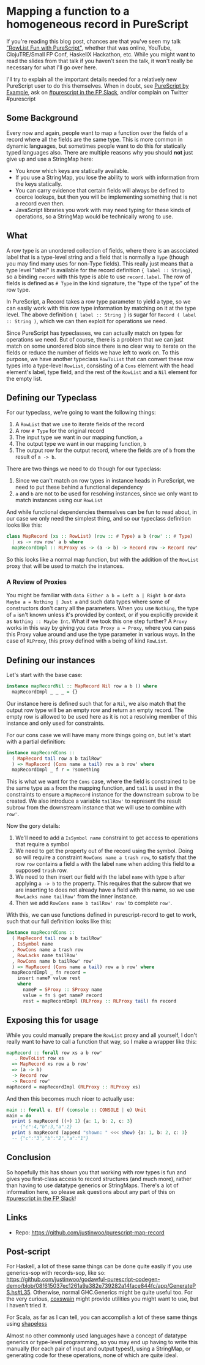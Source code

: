 # Mapping a function to a homogeneous record in PureScript

If you're reading this blog post, chances are that you've seen my talk ["RowList Fun with PureScript"](https://www.reddit.com/r/purescript/comments/6xs5f2/rowlist_fun_with_purescript_slides_from_small_fp/), whether that was online, YouTube, ClojuTRE/Small FP Conf, HaskellX Hackathon, etc. While you might want to read the slides from that talk if you haven't seen the talk, it won't really be necessary for what I'll go over here.

I'll try to explain all the important details needed for a relatively new PureScript user to do this themselves. When in doubt, see [PureScript by Example](https://leanpub.com/purescript/read), ask on [#purescript in the FP Slack](https://fpchat-invite.herokuapp.com/), and/or complain on Twitter #purescript

## Some Background

Every now and again, people want to map a function over the fields of a record where all the fields are the same type. This is more common in dynamic languages, but sometimes people want to do this for statically typed languages also. There are multiple reasons why you should **not** just give up and use a StringMap here:

* You know which keys are statically available.
* If you use a StringMap, you lose the ability to work with information from the keys statically.
* You can carry evidence that certain fields will always be defined to coerce lookups, but then you will be implementing something that is not a record even then.
* JavaScript libraries you work with may need typing for these kinds of operations, so a StringMap would be technically wrong to use.

## What

A row type is an unordered collection of fields, where there is an associated label that is a type-level string and a field that is normally a `Type` (though you may find many uses for non-Type fields). This really just means that a type level "label" is available for the record definition `{ label :: String}`, so a binding `record` with this type is able to use `record.label`. The row of fields is defined as `# Type` in the kind signature, the "type of the type" of the row type.

In PureScript, a Record takes a row type parameter to yield a type, so we can easily work with this row type information by matching on it at the type level. The above definition `{ label :: String }` is sugar for `Record ( label :: String )`, which we can then exploit for operations we need.

Since PureScript has typeclasses, we can actually match on types for operations we need. But of course, there is a problem that we can just match on some unordered blob since there is no clear way to iterate on the fields or reduce the number of fields we have left to work on. To this purpose, we have another typeclass `RowToList` that can convert these row types into a type-level `RowList`, consisting of a `Cons` element with the head element's label, type field, and the rest of the `RowList` and a `Nil` element for the empty list.

## Defining our Typeclass

For our typeclass, we're going to want the following things:

1. A `RowList` that we use to iterate fields of the record
2. A row `# Type` for the original record
3. The input type we want in our mapping function, `a`
4. The output type we want in our mapping function, `b`
5. The output row for the output record, where the fields are of `b` from the result of `a -> b`.

There are two things we need to do though for our typeclass:

1. Since we can't match on row types in instance heads in PureScript, we need to put these behind a functional dependency
2. `a` and `b` are not to be used for resolving instances, since we only want to match instances using our `RowList`

And while functional dependencies themselves can be fun to read about, in our case we only need the simplest thing, and so our typeclass definition looks like this:

```hs
class MapRecord (xs :: RowList) (row :: # Type) a b (row' :: # Type)
  | xs -> row row' a b where
  mapRecordImpl :: RLProxy xs -> (a -> b) -> Record row -> Record row'
```

So this looks like a normal map function, but with the addition of the `RowList` proxy that will be used to match the instances.

### A Review of Proxies

You might be familiar with `data Either a b = Left a | Right b` or `data Maybe a = Nothing | Just a` and such data types where some of constructors don't carry all the parameters. When you use `Nothing`, the type of `a` isn't known unless it's provided by context, or if you explicitly provide it as `Nothing :: Maybe Int`. What if we took this one step further? A `Proxy` works in this way by giving you `data Proxy a = Proxy`, where you can pass this Proxy value around and use the type parameter in various ways. In the case of `RLProxy`, this proxy defined with `a` being of kind `RowList`.

## Defining our instances

Let's start with the base case:

```hs
instance mapRecordNil :: MapRecord Nil row a b () where
  mapRecordImpl _ _ _ = {}
```

Our instance here is defined such that for a `Nil`, we also match that the output row type will be an empty row and return an empty record. The empty row is allowed to be used here as it is not a resolving member of this instance and only used for constraints.

For our cons case we will have many more things going on, but let's start with a partial definition:

```hs
instance mapRecordCons ::
  ( MapRecord tail row a b tailRow'
  ) => MapRecord (Cons name a tail) row a b row' where
  mapRecordImpl _ f r = ?something
```

This is what we want for the `Cons` case, where the field is constrained to be the same type as `a` from the mapping function, and `tail` is used in the constraints to ensure a `MapRecord` instance for the downstream subrow to be created. We also introduce a variable `tailRow'` to represent the result subrow from the downstream instance that we will use to combine with `row'`.

Now the gory details:

1. We'll need to add a `IsSymbol name` constraint to get access to operations that require a symbol
2. We need to get the property out of the record using the symbol. Doing so will require a constraint `RowCons name a trash row`, to satisfy that the row `row` contains a field `a` with the label `name` when adding this field to a supposed `trash` row.
3. We need to then insert our field with the label `name` with type `b` after applying `a -> b` to the property. This requires that the subrow that we are inserting to does not already have a field with this name, so we use `RowLacks name tailRow'` from the inner instance.
4. Then we add `RowCons name b tailRow' row'` to complete `row'`.

With this, we can use functions defined in purescript-record to get to work, such that our full definition looks like this:

```hs
instance mapRecordCons ::
  ( MapRecord tail row a b tailRow'
  , IsSymbol name
  , RowCons name a trash row
  , RowLacks name tailRow'
  , RowCons name b tailRow' row'
  ) => MapRecord (Cons name a tail) row a b row' where
  mapRecordImpl _ fn record =
    insert nameP value rest
    where
      nameP = SProxy :: SProxy name
      value = fn $ get nameP record
      rest = mapRecordImpl (RLProxy :: RLProxy tail) fn record
```

## Exposing this for usage

While you could manually prepare the `RowList` proxy and all yourself, I don't really want to have to call a function that way, so I make a wrapper like this:

```hs
mapRecord :: forall row xs a b row'
   . RowToList row xs
  => MapRecord xs row a b row'
  => (a -> b)
  -> Record row
  -> Record row'
mapRecord = mapRecordImpl (RLProxy :: RLProxy xs)
```

And then this becomes much nicer to actually use:

```hs
main :: forall e. Eff (console :: CONSOLE | e) Unit
main = do
  print $ mapRecord ((+) 1) {a: 1, b: 2, c: 3}
  -- {"c":4,"b":3,"a":2}
  print $ mapRecord (append "shown: " <<< show) {a: 1, b: 2, c: 3}
  -- {"c":"3","b":"2","a":"1"}
```

## Conclusion

So hopefully this has shown you that working with row types is fun and gives you first-class access to record structures (and much more), rather than having to use datatype generics or StringMaps. There's a lot of information here, so please ask questions about any part of this on [#purescript in the FP Slack](https://fpchat-invite.herokuapp.com/)!

## Links

* Repo: https://github.com/justinwoo/purescript-map-record

## Post-script

For Haskell, a lot of these same things can be done quite easily if you use generics-sop with records-sop, like so: https://github.com/justinwoo/godawful-purescript-codegen-demo/blob/08f615037ec1261a9a382e739282a14face844fc/app/GeneratePS.hs#L35. Otherwise, normal GHC.Generics might be quite useful too. For the very curious, [coxswain](https://github.com/nfrisby/coxswain) might provide utilities you might want to use, but I haven't tried it.

For Scala, as far as I can tell, you can accomplish a lot of these same things using [shapeless](https://github.com/milessabin/shapeless)

Almost no other commonly used languages have a concept of datatype generics or type-level programming, so you may end up having to write this manually (for each pair of input and output types!), using a StringMap, or generating code for these operations, none of which are quite ideal.

